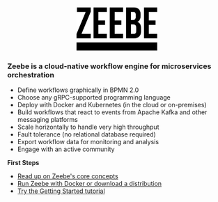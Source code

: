 <p style="text-align: center;">
  <img src="zeebe-brand.svg" style="height: 100px;"/>
</p>

### Zeebe is a cloud-native workflow engine for microservices orchestration

* Define workflows graphically in BPMN 2.0
* Choose any gRPC-supported programming language
* Deploy with Docker and Kubernetes (in the cloud or on-premises)
* Build workflows that react to events from Apache Kafka and other messaging platforms
* Scale horizontally to handle very high throughput
* Fault tolerance (no relational database required)
* Export workflow data for monitoring and analysis
* Engage with an active community

**First Steps**
* [Read up on Zeebe's core concepts](/basics/)
* [Run Zeebe with Docker or download a distribution](/introduction/install.html)
* [Try the Getting Started tutorial](/getting-started/)
